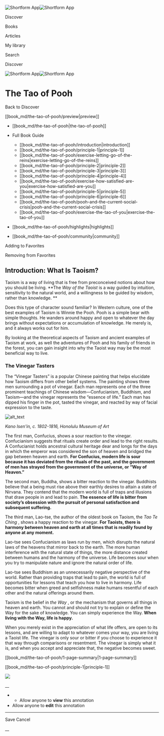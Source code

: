 ![Shortform App](/img/logo.36a2399e.svg)![Shortform App](/img/logo-dark.70c1b072.svg)

Discover

Books

Articles

My library

Search

Discover

![Shortform App](/img/logo.36a2399e.svg)![Shortform App](/img/logo-dark.70c1b072.svg)

# The Tao of Pooh

Back to Discover

[[book_md/the-tao-of-pooh/preview|preview]]

  * [[book_md/the-tao-of-pooh|the-tao-of-pooh]]
  * Full Book Guide

    * [[book_md/the-tao-of-pooh/introduction|introduction]]
    * [[book_md/the-tao-of-pooh/principle-1|principle-1]]
    * [[book_md/the-tao-of-pooh/exercise-letting-go-of-the-reins|exercise-letting-go-of-the-reins]]
    * [[book_md/the-tao-of-pooh/principle-2|principle-2]]
    * [[book_md/the-tao-of-pooh/principle-3|principle-3]]
    * [[book_md/the-tao-of-pooh/principle-4|principle-4]]
    * [[book_md/the-tao-of-pooh/exercise-how-satisfied-are-you|exercise-how-satisfied-are-you]]
    * [[book_md/the-tao-of-pooh/principle-5|principle-5]]
    * [[book_md/the-tao-of-pooh/principle-6|principle-6]]
    * [[book_md/the-tao-of-pooh/pooh-and-the-current-social-crisis|pooh-and-the-current-social-crisis]]
    * [[book_md/the-tao-of-pooh/exercise-the-tao-of-you|exercise-the-tao-of-you]]
  * [[book_md/the-tao-of-pooh/highlights|highlights]]
  * [[book_md/the-tao-of-pooh/community|community]]



Adding to Favorites 

Removing from Favorites 

## Introduction: What Is Taoism?

Taoism is a way of living that is free from preconceived notions about how you should be living. **The _Way of the Taoist_ is a way guided by intuition, sensitivity to the natural world, and a willingness to be guided by wisdom, rather than knowledge. **

Does this type of character sound familiar? In Western culture, one of the best examples of Taoism is Winnie the Pooh. Pooh is a simple bear with simple thoughts. He wanders around happy and open to whatever the day brings without expectations or accumulation of knowledge. He merely is, and it always works out for him.

By looking at the theoretical aspects of Taoism and ancient examples of Taoism at work, as well the adventures of Pooh and his family of friends in the forest, you can gain insight into why the Taoist way may be the most beneficial way to live.

### The Vinegar Tasters

The “Vinegar Tasters” is a popular Chinese painting that helps elucidate how Taoism differs from other belief systems. The painting shows three men surrounding a pot of vinegar. Each man represents one of the three prominent teachings of Chinese wisdom—Confucianism, Buddhism, and Taoism—and the vinegar represents the “essence of life.” Each man has dipped his finger in the pot, tasted the vinegar, and reacted by way of facial expression to the taste.

![alt_text](https://media.shortform.com/images/tao-of-pooh-three-men.jpg)

_Kano Isen'in, c. 1802-1816, Honolulu Museum of Art_

The first man, Confucius, shows a sour reaction to the vinegar. Confucianism suggests that rituals create order and lead to the right results. A Confucianist holds ancestral cultural heritage dear and longs for the days in which the emperor was considered the son of heaven and bridged the gap between heaven and earth. **For Confucius, modern life is sour because it has deviated from the rituals of the past, and the government of men has strayed from the government of the universe, or “Way of Heaven.”**

The second man, Buddha, shows a bitter reaction to the vinegar. Buddhists believe that a being must rise above their earthly desires to attain a state of Nirvana. They contend that the modern world is full of traps and illusions that draw people in and lead to pain. **The essence of life is bitter from society’s obsession with the pursuit of personal satisfaction and subsequent suffering.**

The third man, Lao-tse, the author of the oldest book on Taoism, the _Tao Te Ching_ , shows a happy reaction to the vinegar. **For Taoists, there is harmony between heaven and earth at all times that is readily found by anyone at any moment.**

Lao-tse sees Confucianism as laws run by men, which disrupts the natural laws of the heavens that mirror back to the earth. The more human interference with the natural state of things, the more distance created between humans and the harmony of the universe. Life becomes sour when you try to manipulate nature and ignore the natural order of life.

Lao-tse sees Buddhism as an unnecessarily negative perspective of the world. Rather than providing traps that lead to pain, the world is full of opportunities for lessons that teach you how to live in harmony. Life becomes bitter when greed and selfishness make humans resentful of each other and the natural offerings around them.

Taoism is the belief in _the Way_ , or the mechanism that governs all things in heaven and earth. You cannot and should not try to explain or define the Way for the sake of knowledge. You can simply experience the Way. **When living with the Way, life is happy.**

When you merely exist in the appreciation of what life offers, are open to its lessons, and are willing to adapt to whatever comes your way, you are living a Taoist life. The vinegar is only sour or bitter if you choose to experience it that way through comparisons or resentment. The vinegar is simply what it is, and when you accept and appreciate that, the negative becomes sweet.

[[book_md/the-tao-of-pooh/1-page-summary|1-page-summary]]

[[book_md/the-tao-of-pooh/principle-1|principle-1]]

![](https://bat.bing.com/action/0?ti=56018282&Ver=2&mid=162c3db2-4c95-4254-b18c-b55165610781&sid=1711133063fa11eebdec89a8b8ae3bbc&vid=171147a063fa11eea7440fcfeb230d96&vids=0&msclkid=N&pi=0&lg=en-US&sw=800&sh=600&sc=24&nwd=1&tl=Shortform%20%7C%20Book&p=https%3A%2F%2Fwww.shortform.com%2Fapp%2Fbook%2Fthe-tao-of-pooh%2Fintroduction&r=&lt=412&evt=pageLoad&sv=1&rn=251538)

__

  *   * Allow anyone to **view** this annotation
  * Allow anyone to **edit** this annotation



* * *

Save Cancel

__



